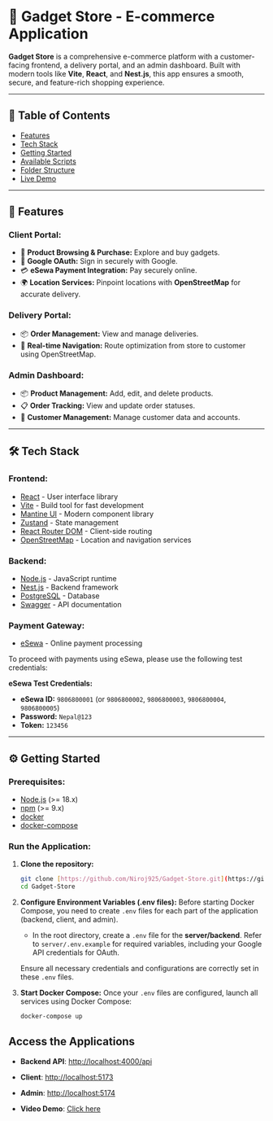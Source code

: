 # 📱 **Gadget Store - E-commerce Application**

**Gadget Store** is a comprehensive e-commerce platform with a customer-facing frontend, a delivery portal, and an admin dashboard. Built with modern tools like **Vite**, **React**, and **Nest.js**, this app ensures a smooth, secure, and feature-rich shopping experience.

---

## 📑 **Table of Contents**  

- [Features](#features)  
- [Tech Stack](#tech-stack)  
- [Getting Started](#getting-started)  
- [Available Scripts](#available-scripts)  
- [Folder Structure](#folder-structure)  
- [Live Demo](#live-demo)  

---

## 🚀 **Features**  

### **Client Portal:**  
- 🛒 **Product Browsing & Purchase:** Explore and buy gadgets.  
- 🔐 **Google OAuth:** Sign in securely with Google.  
- 💳 **eSewa Payment Integration:** Pay securely online.  
- 🌍 **Location Services:** Pinpoint locations with **OpenStreetMap** for accurate delivery.  

### **Delivery Portal:**  
- 📦 **Order Management:** View and manage deliveries.  
- 🧭 **Real-time Navigation:** Route optimization from store to customer using OpenStreetMap.  

### **Admin Dashboard:**  
- 📦 **Product Management:** Add, edit, and delete products.  
- 📋 **Order Tracking:** View and update order statuses.  
- 👥 **Customer Management:** Manage customer data and accounts.  

---

## 🛠️ **Tech Stack**  

### **Frontend:**  
- [React](https://reactjs.org/) - User interface library  
- [Vite](https://vitejs.dev/) - Build tool for fast development  
- [Mantine UI](https://mantine.dev/) - Modern component library  
- [Zustand](https://github.com/pmndrs/zustand) - State management  
- [React Router DOM](https://reactrouter.com/) - Client-side routing  
- [OpenStreetMap](https://www.openstreetmap.org/) - Location and navigation services  

### **Backend:**  
- [Node.js](https://nodejs.org/) - JavaScript runtime  
- [Nest.js](https://nestjs.com/) - Backend framework  
- [PostgreSQL](https://www.postgresql.org/) - Database  
- [Swagger](https://swagger.io/) - API documentation  

### **Payment Gateway:**
- [eSewa](https://esewa.com.np/) - Online payment processing

To proceed with payments using eSewa, please use the following test credentials:

**eSewa Test Credentials:**
- **eSewa ID:** `9806800001` (or `9806800002`, `9806800003`, `9806800004`, `9806800005`)
- **Password:** `Nepal@123`
- **Token:** `123456`

---

## ⚙️ **Getting Started**  

### **Prerequisites:**  
- [Node.js](https://nodejs.org/) (>= 18.x)  
- [npm](https://www.npmjs.com/) (>= 9.x)  
- [docker](https://docs.docker.com/get-docker/)
- [docker-compose](https://docs.docker.com/compose/install/)

### **Run the Application:**

1.  **Clone the repository:**
    ```bash
    git clone [https://github.com/Niroj925/Gadget-Store.git](https://github.com/Niroj925/Gadget-Store.git)
    cd Gadget-Store
    ```

2.  **Configure Environment Variables (.env files):**
    Before starting Docker Compose, you need to create `.env` files for each part of the application (backend, client, and admin).

    * In the root directory, create a `.env` file for the **server/backend**. Refer to `server/.env.example` for required variables, including your Google API credentials for OAuth.

    Ensure all necessary credentials and configurations are correctly set in these `.env` files.

3.  **Start Docker Compose:**
    Once your `.env` files are configured, launch all services using Docker Compose:

    ```bash
    docker-compose up
    ```

## **Access the Applications**

- **Backend API**: [http://localhost:4000/api](http://localhost:4000/api)
- **Client**: [http://localhost:5173](http://localhost:5173)
- **Admin**: [http://localhost:5174](http://localhost:5174)

- **Video Demo**: [Click here](https://drive.google.com/file/d/17NltZcBh0w1hG6DagEUcbzTiEKYzd1fe/view?usp=drive_link)